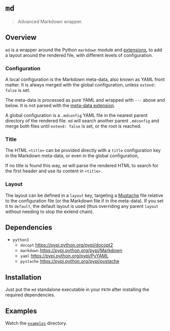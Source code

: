 `md`
====

> Advanced Markdown wrapper.

Overview
--------

`md` is a wrapper around the Python `markdown` module and [extensions],
to add a layout around the rendered file, with different levels of
configuration.

[extensions]: https://pythonhosted.org/Markdown/extensions/

### Configuration

A local configuration is the Markdown meta-data, also known as YAML
front matter. It is always merged with the global configuration, unless
`extend: false` is set.

The meta-data is processed as pure YAML and wrapped with `---` above
and below. It is not parsed with the [meta-data extension][meta-data].

[meta-data]: https://pythonhosted.org/Markdown/extensions/meta_data.html

A global configuration is a `.mdconfig` YAML file in the nearest
parent directory of the rendered file. `md` will search another parent
`.mdconfig` and merge both files until `extend: false` is set, or the
root is reached.

### Title

The HTML `<title>` can be provided directly with a `title` configuration
key in the Markdown meta-data, or even in the global configuration,

If no title is found this way, `md` will parse the rendered HTML to
search for the first header and use its content in `<title>`.

### Layout

The layout can be defined in a `layout` key, targeting a [Mustache] file
relative to the configuration file (or the Markdown file if in the
meta-data). If you set it to `default`, the default layout is used
(thus overriding any parent `layout` without needing to stop the extend
chain).

[Mustache]: https://mustache.github.io/

Dependencies
------------

* `python3`
  * `docopt` <https://pypi.python.org/pypi/docopt2>
  * `markdown` <https://pypi.python.org/pypi/Markdown>
  * `yaml` <https://pypi.python.org/pypi/PyYAML>
  * `pystache` <https://pypi.python.org/pypi/pystache>

Installation
------------

Just put the `md` standalone executable in your `PATH` after installing
the required dependencies.

Examples
--------

Watch the [`examples`](examples) directory.
